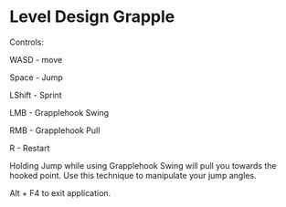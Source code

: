 # Level Design Grapple


Controls:

WASD - move

Space - Jump

LShift - Sprint

LMB - Grapplehook Swing

RMB - Grapplehook Pull

R - Restart


Holding Jump while using Grapplehook Swing will pull you towards the hooked point. Use this technique to manipulate your jump angles.


Alt + F4 to exit application.
